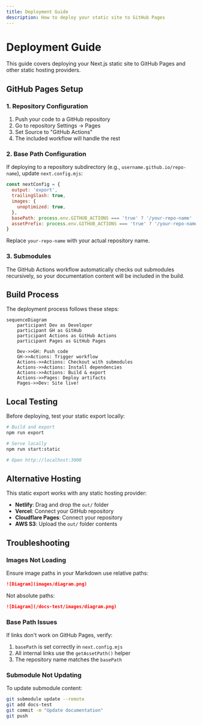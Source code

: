 ```yaml
---
title: Deployment Guide
description: How to deploy your static site to GitHub Pages
---
```


# Deployment Guide

This guide covers deploying your Next.js static site to GitHub Pages and other static hosting providers.

## GitHub Pages Setup

### 1. Repository Configuration

1. Push your code to a GitHub repository
2. Go to repository Settings → Pages
3. Set Source to "GitHub Actions"
4. The included workflow will handle the rest

### 2. Base Path Configuration

If deploying to a repository subdirectory (e.g., `username.github.io/repo-name`), update `next.config.mjs`:

```javascript
const nextConfig = {
  output: 'export',
  trailingSlash: true,
  images: {
    unoptimized: true,
  },
  basePath: process.env.GITHUB_ACTIONS === 'true' ? '/your-repo-name' : '',
  assetPrefix: process.env.GITHUB_ACTIONS === 'true' ? '/your-repo-name/' : '',
}
```

Replace `your-repo-name` with your actual repository name.

### 3. Submodules

The GitHub Actions workflow automatically checks out submodules recursively, so your documentation content will be included in the build.

## Build Process

The deployment process follows these steps:

```mermaid
sequenceDiagram
    participant Dev as Developer
    participant GH as GitHub
    participant Actions as GitHub Actions
    participant Pages as GitHub Pages
    
    Dev->>GH: Push code
    GH->>Actions: Trigger workflow
    Actions->>Actions: Checkout with submodules
    Actions->>Actions: Install dependencies
    Actions->>Actions: Build & export
    Actions->>Pages: Deploy artifacts
    Pages->>Dev: Site live!
```

## Local Testing

Before deploying, test your static export locally:

```bash
# Build and export
npm run export

# Serve locally
npm run start:static

# Open http://localhost:3000
```

## Alternative Hosting

This static export works with any static hosting provider:

- **Netlify**: Drag and drop the `out/` folder
- **Vercel**: Connect your GitHub repository
- **Cloudflare Pages**: Connect your repository
- **AWS S3**: Upload the `out/` folder contents

## Troubleshooting

### Images Not Loading

Ensure image paths in your Markdown use relative paths:

```markdown
![Diagram](images/diagram.png)
```

Not absolute paths:

```markdown
![Diagram](/docs-test/images/diagram.png)
```

### Base Path Issues

If links don't work on GitHub Pages, verify:

1. `basePath` is set correctly in `next.config.mjs`
2. All internal links use the `getAssetPath()` helper
3. The repository name matches the `basePath`

### Submodule Not Updating

To update submodule content:

```bash
git submodule update --remote
git add docs-test
git commit -m "Update documentation"
git push
```
